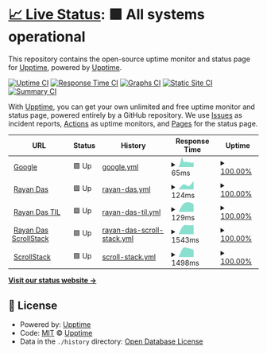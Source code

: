 # [📈 Live Status](https://uptime): <!--live status--> **🟩 All systems operational**

This repository contains the open-source uptime monitor and status page for [Upptime](https://upptime.js.org), powered by [Upptime](https://github.com/upptime/upptime).

[![Uptime CI](https://github.com/koj-co/upptime/workflows/Uptime%20CI/badge.svg)](https://github.com/koj-co/upptime/actions?query=workflow%3A%22Uptime+CI%22)
[![Response Time CI](https://github.com/koj-co/upptime/workflows/Response%20Time%20CI/badge.svg)](https://github.com/koj-co/upptime/actions?query=workflow%3A%22Response+Time+CI%22)
[![Graphs CI](https://github.com/koj-co/upptime/workflows/Graphs%20CI/badge.svg)](https://github.com/koj-co/upptime/actions?query=workflow%3A%22Graphs+CI%22)
[![Static Site CI](https://github.com/koj-co/upptime/workflows/Static%20Site%20CI/badge.svg)](https://github.com/koj-co/upptime/actions?query=workflow%3A%22Static+Site+CI%22)
[![Summary CI](https://github.com/koj-co/upptime/workflows/Summary%20CI/badge.svg)](https://github.com/koj-co/upptime/actions?query=workflow%3A%22Summary+CI%22)

With [Upptime](https://upptime.js.org), you can get your own unlimited and free uptime monitor and status page, powered entirely by a GitHub repository. We use [Issues](https://github.com/upptime/upptime/issues) as incident reports, [Actions](https://github.com/upptime/upptime/actions) as uptime monitors, and [Pages](https://uptime) for the status page.

<!--start: status pages-->
<!-- This summary is generated by Upptime (https://github.com/upptime/upptime) -->
<!-- Do not edit this manually, your changes will be overwritten -->
<!-- prettier-ignore -->
| URL | Status | History | Response Time | Uptime |
| --- | ------ | ------- | ------------- | ------ |
| <img alt="" src="https://favicons.githubusercontent.com/www.google.com" height="13"> [Google](https://www.google.com) | 🟩 Up | [google.yml](https://github.com/rayandas/uptime/commits/master/history/google.yml) | <details><summary><img alt="Response time graph" src="./graphs/google/response-time-week.png" height="20"> 65ms</summary><br><a href="https://uptime/history/google"><img alt="Response time 65" src="https://img.shields.io/endpoint?url=https%3A%2F%2Fraw.githubusercontent.com%2Frayandas%2Fuptime%2Fmaster%2Fapi%2Fgoogle%2Fresponse-time.json"></a><br><a href="https://uptime/history/google"><img alt="24-hour response time 65" src="https://img.shields.io/endpoint?url=https%3A%2F%2Fraw.githubusercontent.com%2Frayandas%2Fuptime%2Fmaster%2Fapi%2Fgoogle%2Fresponse-time-day.json"></a><br><a href="https://uptime/history/google"><img alt="7-day response time 65" src="https://img.shields.io/endpoint?url=https%3A%2F%2Fraw.githubusercontent.com%2Frayandas%2Fuptime%2Fmaster%2Fapi%2Fgoogle%2Fresponse-time-week.json"></a><br><a href="https://uptime/history/google"><img alt="30-day response time 65" src="https://img.shields.io/endpoint?url=https%3A%2F%2Fraw.githubusercontent.com%2Frayandas%2Fuptime%2Fmaster%2Fapi%2Fgoogle%2Fresponse-time-month.json"></a><br><a href="https://uptime/history/google"><img alt="1-year response time 65" src="https://img.shields.io/endpoint?url=https%3A%2F%2Fraw.githubusercontent.com%2Frayandas%2Fuptime%2Fmaster%2Fapi%2Fgoogle%2Fresponse-time-year.json"></a></details> | <details><summary><a href="https://uptime/history/google">100.00%</a></summary><a href="https://uptime/history/google"><img alt="All-time uptime 100.00%" src="https://img.shields.io/endpoint?url=https%3A%2F%2Fraw.githubusercontent.com%2Frayandas%2Fuptime%2Fmaster%2Fapi%2Fgoogle%2Fuptime.json"></a><br><a href="https://uptime/history/google"><img alt="24-hour uptime 100.00%" src="https://img.shields.io/endpoint?url=https%3A%2F%2Fraw.githubusercontent.com%2Frayandas%2Fuptime%2Fmaster%2Fapi%2Fgoogle%2Fuptime-day.json"></a><br><a href="https://uptime/history/google"><img alt="7-day uptime 100.00%" src="https://img.shields.io/endpoint?url=https%3A%2F%2Fraw.githubusercontent.com%2Frayandas%2Fuptime%2Fmaster%2Fapi%2Fgoogle%2Fuptime-week.json"></a><br><a href="https://uptime/history/google"><img alt="30-day uptime 100.00%" src="https://img.shields.io/endpoint?url=https%3A%2F%2Fraw.githubusercontent.com%2Frayandas%2Fuptime%2Fmaster%2Fapi%2Fgoogle%2Fuptime-month.json"></a><br><a href="https://uptime/history/google"><img alt="1-year uptime 100.00%" src="https://img.shields.io/endpoint?url=https%3A%2F%2Fraw.githubusercontent.com%2Frayandas%2Fuptime%2Fmaster%2Fapi%2Fgoogle%2Fuptime-year.json"></a></details>
| <img alt="" src="https://favicons.githubusercontent.com/rayandas.in" height="13"> [Rayan Das](https://rayandas.in) | 🟩 Up | [rayan-das.yml](https://github.com/rayandas/uptime/commits/master/history/rayan-das.yml) | <details><summary><img alt="Response time graph" src="./graphs/rayan-das/response-time-week.png" height="20"> 124ms</summary><br><a href="https://uptime/history/rayan-das"><img alt="Response time 124" src="https://img.shields.io/endpoint?url=https%3A%2F%2Fraw.githubusercontent.com%2Frayandas%2Fuptime%2Fmaster%2Fapi%2Frayan-das%2Fresponse-time.json"></a><br><a href="https://uptime/history/rayan-das"><img alt="24-hour response time 124" src="https://img.shields.io/endpoint?url=https%3A%2F%2Fraw.githubusercontent.com%2Frayandas%2Fuptime%2Fmaster%2Fapi%2Frayan-das%2Fresponse-time-day.json"></a><br><a href="https://uptime/history/rayan-das"><img alt="7-day response time 124" src="https://img.shields.io/endpoint?url=https%3A%2F%2Fraw.githubusercontent.com%2Frayandas%2Fuptime%2Fmaster%2Fapi%2Frayan-das%2Fresponse-time-week.json"></a><br><a href="https://uptime/history/rayan-das"><img alt="30-day response time 124" src="https://img.shields.io/endpoint?url=https%3A%2F%2Fraw.githubusercontent.com%2Frayandas%2Fuptime%2Fmaster%2Fapi%2Frayan-das%2Fresponse-time-month.json"></a><br><a href="https://uptime/history/rayan-das"><img alt="1-year response time 124" src="https://img.shields.io/endpoint?url=https%3A%2F%2Fraw.githubusercontent.com%2Frayandas%2Fuptime%2Fmaster%2Fapi%2Frayan-das%2Fresponse-time-year.json"></a></details> | <details><summary><a href="https://uptime/history/rayan-das">100.00%</a></summary><a href="https://uptime/history/rayan-das"><img alt="All-time uptime 100.00%" src="https://img.shields.io/endpoint?url=https%3A%2F%2Fraw.githubusercontent.com%2Frayandas%2Fuptime%2Fmaster%2Fapi%2Frayan-das%2Fuptime.json"></a><br><a href="https://uptime/history/rayan-das"><img alt="24-hour uptime 100.00%" src="https://img.shields.io/endpoint?url=https%3A%2F%2Fraw.githubusercontent.com%2Frayandas%2Fuptime%2Fmaster%2Fapi%2Frayan-das%2Fuptime-day.json"></a><br><a href="https://uptime/history/rayan-das"><img alt="7-day uptime 100.00%" src="https://img.shields.io/endpoint?url=https%3A%2F%2Fraw.githubusercontent.com%2Frayandas%2Fuptime%2Fmaster%2Fapi%2Frayan-das%2Fuptime-week.json"></a><br><a href="https://uptime/history/rayan-das"><img alt="30-day uptime 100.00%" src="https://img.shields.io/endpoint?url=https%3A%2F%2Fraw.githubusercontent.com%2Frayandas%2Fuptime%2Fmaster%2Fapi%2Frayan-das%2Fuptime-month.json"></a><br><a href="https://uptime/history/rayan-das"><img alt="1-year uptime 100.00%" src="https://img.shields.io/endpoint?url=https%3A%2F%2Fraw.githubusercontent.com%2Frayandas%2Fuptime%2Fmaster%2Fapi%2Frayan-das%2Fuptime-year.json"></a></details>
| <img alt="" src="https://favicons.githubusercontent.com/til.rayandas.in" height="13"> [Rayan Das TIL](https://til.rayandas.in) | 🟩 Up | [rayan-das-til.yml](https://github.com/rayandas/uptime/commits/master/history/rayan-das-til.yml) | <details><summary><img alt="Response time graph" src="./graphs/rayan-das-til/response-time-week.png" height="20"> 129ms</summary><br><a href="https://uptime/history/rayan-das-til"><img alt="Response time 129" src="https://img.shields.io/endpoint?url=https%3A%2F%2Fraw.githubusercontent.com%2Frayandas%2Fuptime%2Fmaster%2Fapi%2Frayan-das-til%2Fresponse-time.json"></a><br><a href="https://uptime/history/rayan-das-til"><img alt="24-hour response time 129" src="https://img.shields.io/endpoint?url=https%3A%2F%2Fraw.githubusercontent.com%2Frayandas%2Fuptime%2Fmaster%2Fapi%2Frayan-das-til%2Fresponse-time-day.json"></a><br><a href="https://uptime/history/rayan-das-til"><img alt="7-day response time 129" src="https://img.shields.io/endpoint?url=https%3A%2F%2Fraw.githubusercontent.com%2Frayandas%2Fuptime%2Fmaster%2Fapi%2Frayan-das-til%2Fresponse-time-week.json"></a><br><a href="https://uptime/history/rayan-das-til"><img alt="30-day response time 129" src="https://img.shields.io/endpoint?url=https%3A%2F%2Fraw.githubusercontent.com%2Frayandas%2Fuptime%2Fmaster%2Fapi%2Frayan-das-til%2Fresponse-time-month.json"></a><br><a href="https://uptime/history/rayan-das-til"><img alt="1-year response time 129" src="https://img.shields.io/endpoint?url=https%3A%2F%2Fraw.githubusercontent.com%2Frayandas%2Fuptime%2Fmaster%2Fapi%2Frayan-das-til%2Fresponse-time-year.json"></a></details> | <details><summary><a href="https://uptime/history/rayan-das-til">100.00%</a></summary><a href="https://uptime/history/rayan-das-til"><img alt="All-time uptime 100.00%" src="https://img.shields.io/endpoint?url=https%3A%2F%2Fraw.githubusercontent.com%2Frayandas%2Fuptime%2Fmaster%2Fapi%2Frayan-das-til%2Fuptime.json"></a><br><a href="https://uptime/history/rayan-das-til"><img alt="24-hour uptime 100.00%" src="https://img.shields.io/endpoint?url=https%3A%2F%2Fraw.githubusercontent.com%2Frayandas%2Fuptime%2Fmaster%2Fapi%2Frayan-das-til%2Fuptime-day.json"></a><br><a href="https://uptime/history/rayan-das-til"><img alt="7-day uptime 100.00%" src="https://img.shields.io/endpoint?url=https%3A%2F%2Fraw.githubusercontent.com%2Frayandas%2Fuptime%2Fmaster%2Fapi%2Frayan-das-til%2Fuptime-week.json"></a><br><a href="https://uptime/history/rayan-das-til"><img alt="30-day uptime 100.00%" src="https://img.shields.io/endpoint?url=https%3A%2F%2Fraw.githubusercontent.com%2Frayandas%2Fuptime%2Fmaster%2Fapi%2Frayan-das-til%2Fuptime-month.json"></a><br><a href="https://uptime/history/rayan-das-til"><img alt="1-year uptime 100.00%" src="https://img.shields.io/endpoint?url=https%3A%2F%2Fraw.githubusercontent.com%2Frayandas%2Fuptime%2Fmaster%2Fapi%2Frayan-das-til%2Fuptime-year.json"></a></details>
| <img alt="" src="https://favicons.githubusercontent.com/raydeeam.scrollstack.com" height="13"> [Rayan Das ScrollStack](https://raydeeam.scrollstack.com) | 🟩 Up | [rayan-das-scroll-stack.yml](https://github.com/rayandas/uptime/commits/master/history/rayan-das-scroll-stack.yml) | <details><summary><img alt="Response time graph" src="./graphs/rayan-das-scroll-stack/response-time-week.png" height="20"> 1543ms</summary><br><a href="https://uptime/history/rayan-das-scroll-stack"><img alt="Response time 1543" src="https://img.shields.io/endpoint?url=https%3A%2F%2Fraw.githubusercontent.com%2Frayandas%2Fuptime%2Fmaster%2Fapi%2Frayan-das-scroll-stack%2Fresponse-time.json"></a><br><a href="https://uptime/history/rayan-das-scroll-stack"><img alt="24-hour response time 1543" src="https://img.shields.io/endpoint?url=https%3A%2F%2Fraw.githubusercontent.com%2Frayandas%2Fuptime%2Fmaster%2Fapi%2Frayan-das-scroll-stack%2Fresponse-time-day.json"></a><br><a href="https://uptime/history/rayan-das-scroll-stack"><img alt="7-day response time 1543" src="https://img.shields.io/endpoint?url=https%3A%2F%2Fraw.githubusercontent.com%2Frayandas%2Fuptime%2Fmaster%2Fapi%2Frayan-das-scroll-stack%2Fresponse-time-week.json"></a><br><a href="https://uptime/history/rayan-das-scroll-stack"><img alt="30-day response time 1543" src="https://img.shields.io/endpoint?url=https%3A%2F%2Fraw.githubusercontent.com%2Frayandas%2Fuptime%2Fmaster%2Fapi%2Frayan-das-scroll-stack%2Fresponse-time-month.json"></a><br><a href="https://uptime/history/rayan-das-scroll-stack"><img alt="1-year response time 1543" src="https://img.shields.io/endpoint?url=https%3A%2F%2Fraw.githubusercontent.com%2Frayandas%2Fuptime%2Fmaster%2Fapi%2Frayan-das-scroll-stack%2Fresponse-time-year.json"></a></details> | <details><summary><a href="https://uptime/history/rayan-das-scroll-stack">100.00%</a></summary><a href="https://uptime/history/rayan-das-scroll-stack"><img alt="All-time uptime 100.00%" src="https://img.shields.io/endpoint?url=https%3A%2F%2Fraw.githubusercontent.com%2Frayandas%2Fuptime%2Fmaster%2Fapi%2Frayan-das-scroll-stack%2Fuptime.json"></a><br><a href="https://uptime/history/rayan-das-scroll-stack"><img alt="24-hour uptime 100.00%" src="https://img.shields.io/endpoint?url=https%3A%2F%2Fraw.githubusercontent.com%2Frayandas%2Fuptime%2Fmaster%2Fapi%2Frayan-das-scroll-stack%2Fuptime-day.json"></a><br><a href="https://uptime/history/rayan-das-scroll-stack"><img alt="7-day uptime 100.00%" src="https://img.shields.io/endpoint?url=https%3A%2F%2Fraw.githubusercontent.com%2Frayandas%2Fuptime%2Fmaster%2Fapi%2Frayan-das-scroll-stack%2Fuptime-week.json"></a><br><a href="https://uptime/history/rayan-das-scroll-stack"><img alt="30-day uptime 100.00%" src="https://img.shields.io/endpoint?url=https%3A%2F%2Fraw.githubusercontent.com%2Frayandas%2Fuptime%2Fmaster%2Fapi%2Frayan-das-scroll-stack%2Fuptime-month.json"></a><br><a href="https://uptime/history/rayan-das-scroll-stack"><img alt="1-year uptime 100.00%" src="https://img.shields.io/endpoint?url=https%3A%2F%2Fraw.githubusercontent.com%2Frayandas%2Fuptime%2Fmaster%2Fapi%2Frayan-das-scroll-stack%2Fuptime-year.json"></a></details>
| <img alt="" src="https://favicons.githubusercontent.com/scrollstack.com" height="13"> [ScrollStack](https://scrollstack.com) | 🟩 Up | [scroll-stack.yml](https://github.com/rayandas/uptime/commits/master/history/scroll-stack.yml) | <details><summary><img alt="Response time graph" src="./graphs/scroll-stack/response-time-week.png" height="20"> 1498ms</summary><br><a href="https://uptime/history/scroll-stack"><img alt="Response time 1498" src="https://img.shields.io/endpoint?url=https%3A%2F%2Fraw.githubusercontent.com%2Frayandas%2Fuptime%2Fmaster%2Fapi%2Fscroll-stack%2Fresponse-time.json"></a><br><a href="https://uptime/history/scroll-stack"><img alt="24-hour response time 1498" src="https://img.shields.io/endpoint?url=https%3A%2F%2Fraw.githubusercontent.com%2Frayandas%2Fuptime%2Fmaster%2Fapi%2Fscroll-stack%2Fresponse-time-day.json"></a><br><a href="https://uptime/history/scroll-stack"><img alt="7-day response time 1498" src="https://img.shields.io/endpoint?url=https%3A%2F%2Fraw.githubusercontent.com%2Frayandas%2Fuptime%2Fmaster%2Fapi%2Fscroll-stack%2Fresponse-time-week.json"></a><br><a href="https://uptime/history/scroll-stack"><img alt="30-day response time 1498" src="https://img.shields.io/endpoint?url=https%3A%2F%2Fraw.githubusercontent.com%2Frayandas%2Fuptime%2Fmaster%2Fapi%2Fscroll-stack%2Fresponse-time-month.json"></a><br><a href="https://uptime/history/scroll-stack"><img alt="1-year response time 1498" src="https://img.shields.io/endpoint?url=https%3A%2F%2Fraw.githubusercontent.com%2Frayandas%2Fuptime%2Fmaster%2Fapi%2Fscroll-stack%2Fresponse-time-year.json"></a></details> | <details><summary><a href="https://uptime/history/scroll-stack">100.00%</a></summary><a href="https://uptime/history/scroll-stack"><img alt="All-time uptime 100.00%" src="https://img.shields.io/endpoint?url=https%3A%2F%2Fraw.githubusercontent.com%2Frayandas%2Fuptime%2Fmaster%2Fapi%2Fscroll-stack%2Fuptime.json"></a><br><a href="https://uptime/history/scroll-stack"><img alt="24-hour uptime 100.00%" src="https://img.shields.io/endpoint?url=https%3A%2F%2Fraw.githubusercontent.com%2Frayandas%2Fuptime%2Fmaster%2Fapi%2Fscroll-stack%2Fuptime-day.json"></a><br><a href="https://uptime/history/scroll-stack"><img alt="7-day uptime 100.00%" src="https://img.shields.io/endpoint?url=https%3A%2F%2Fraw.githubusercontent.com%2Frayandas%2Fuptime%2Fmaster%2Fapi%2Fscroll-stack%2Fuptime-week.json"></a><br><a href="https://uptime/history/scroll-stack"><img alt="30-day uptime 100.00%" src="https://img.shields.io/endpoint?url=https%3A%2F%2Fraw.githubusercontent.com%2Frayandas%2Fuptime%2Fmaster%2Fapi%2Fscroll-stack%2Fuptime-month.json"></a><br><a href="https://uptime/history/scroll-stack"><img alt="1-year uptime 100.00%" src="https://img.shields.io/endpoint?url=https%3A%2F%2Fraw.githubusercontent.com%2Frayandas%2Fuptime%2Fmaster%2Fapi%2Fscroll-stack%2Fuptime-year.json"></a></details>

<!--end: status pages-->

[**Visit our status website →**](https://uptime)

## 📄 License

- Powered by: [Upptime](https://github.com/upptime/upptime)
- Code: [MIT](./LICENSE) © [Upptime](https://upptime.js.org)
- Data in the `./history` directory: [Open Database License](https://opendatacommons.org/licenses/odbl/1-0/)
